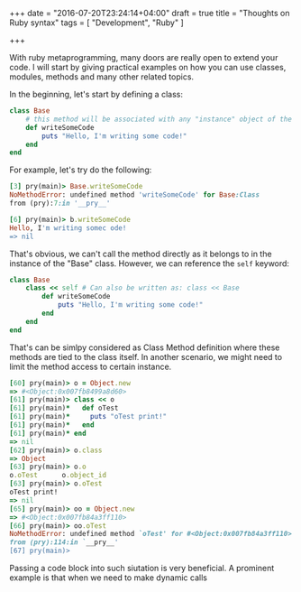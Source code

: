 +++
date = "2016-07-20T23:24:14+04:00"
draft = true
title = "Thoughts on Ruby syntax"
tags = [ "Development", "Ruby" ]

+++

With ruby metaprogramming, many doors are really open to extend your code. I will start by giving practical examples on how you can use classes, modules, methods and many other related topics.

In the beginning, let's start by defining a class:

``` ruby 
class Base
    # this method will be associated with any "instance" object of the "Base" class
    def writeSomeCode
        puts "Hello, I'm writing some code!"
    end
end
```

For example, let's try do the following:

``` ruby
[3] pry(main)> Base.writeSomeCode
NoMethodError: undefined method 'writeSomeCode' for Base:Class
from (pry):7:in '__pry__'

[6] pry(main)> b.writeSomeCode
Hello, I'm writing somec ode!
=> nil

```

That's obvious, we can't call the method directly as it belongs to in the instance of the "Base" class. However, we can reference the `self` keyword:

``` ruby 
class Base
    class << self # Can also be written as: class << Base
        def writeSomeCode
            puts "Hello, I'm writing some code!"
        end
    end
end
```

That's can be simlpy considered as Class Method definition where these methods are tied to the class itself. In another scenario, we might need to limit the method access to certain instance.

``` ruby 
[60] pry(main)> o = Object.new
=> #<Object:0x007fb8499a8d60>
[61] pry(main)> class << o
[61] pry(main)*   def oTest
[61] pry(main)*     puts "oTest print!"
[61] pry(main)*   end  
[61] pry(main)* end  
=> nil
[62] pry(main)> o.class
=> Object
[63] pry(main)> o.o
o.oTest      o.object_id  
[63] pry(main)> o.oTest
oTest print!
=> nil
[65] pry(main)> oo = Object.new
=> #<Object:0x007fb84a3ff110>
[66] pry(main)> oo.oTest
NoMethodError: undefined method `oTest' for #<Object:0x007fb84a3ff110>
from (pry):114:in `__pry__'
[67] pry(main)> 
```

Passing a code block into such siutation is very beneficial. A prominent example is that when we need to make dynamic calls

